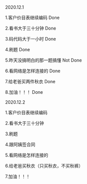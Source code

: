 2020.12.1

1.客户价目表继续编码	Done

2.看书大于三十分钟	Done

3.码代码大于一小时	Done

4.刷题	Done

5.昨天没搞明白的那一题搞懂	Not Done	

6.看网络是怎样连接的	Done

7.给老爸买两件秋衣	Done

8.加油！！！	Done

2020.12.2

1.客户价目表继续编码

2.看书大于三十分钟

3.刷题

4.跟阿姨签合同

5.看网络是怎样连接的

6.给老爸买秋衣（只买秋衣，不买秋裤）

7.加油！！！